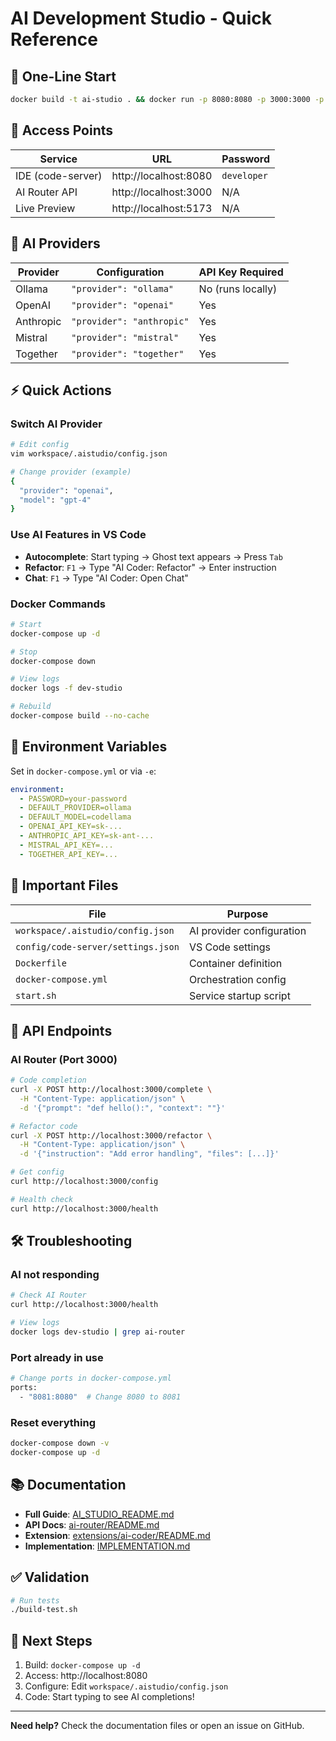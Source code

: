 # AI Development Studio - Quick Reference

## 🚀 One-Line Start

```bash
docker build -t ai-studio . && docker run -p 8080:8080 -p 3000:3000 -p 5173:5173 -v $(pwd)/workspace:/workspace ai-studio
```

## 📍 Access Points

| Service | URL | Password |
|---------|-----|----------|
| IDE (code-server) | http://localhost:8080 | `developer` |
| AI Router API | http://localhost:3000 | N/A |
| Live Preview | http://localhost:5173 | N/A |

## 🤖 AI Providers

| Provider | Configuration | API Key Required |
|----------|--------------|------------------|
| Ollama | `"provider": "ollama"` | No (runs locally) |
| OpenAI | `"provider": "openai"` | Yes |
| Anthropic | `"provider": "anthropic"` | Yes |
| Mistral | `"provider": "mistral"` | Yes |
| Together | `"provider": "together"` | Yes |

## ⚡ Quick Actions

### Switch AI Provider
```bash
# Edit config
vim workspace/.aistudio/config.json

# Change provider (example)
{
  "provider": "openai",
  "model": "gpt-4"
}
```

### Use AI Features in VS Code
- **Autocomplete**: Start typing → Ghost text appears → Press `Tab`
- **Refactor**: `F1` → Type "AI Coder: Refactor" → Enter instruction
- **Chat**: `F1` → Type "AI Coder: Open Chat"

### Docker Commands
```bash
# Start
docker-compose up -d

# Stop
docker-compose down

# View logs
docker logs -f dev-studio

# Rebuild
docker-compose build --no-cache
```

## 🔑 Environment Variables

Set in `docker-compose.yml` or via `-e`:

```yaml
environment:
  - PASSWORD=your-password
  - DEFAULT_PROVIDER=ollama
  - DEFAULT_MODEL=codellama
  - OPENAI_API_KEY=sk-...
  - ANTHROPIC_API_KEY=sk-ant-...
  - MISTRAL_API_KEY=...
  - TOGETHER_API_KEY=...
```

## 📂 Important Files

| File | Purpose |
|------|---------|
| `workspace/.aistudio/config.json` | AI provider configuration |
| `config/code-server/settings.json` | VS Code settings |
| `Dockerfile` | Container definition |
| `docker-compose.yml` | Orchestration config |
| `start.sh` | Service startup script |

## 🔧 API Endpoints

### AI Router (Port 3000)

```bash
# Code completion
curl -X POST http://localhost:3000/complete \
  -H "Content-Type: application/json" \
  -d '{"prompt": "def hello():", "context": ""}'

# Refactor code
curl -X POST http://localhost:3000/refactor \
  -H "Content-Type: application/json" \
  -d '{"instruction": "Add error handling", "files": [...]}'

# Get config
curl http://localhost:3000/config

# Health check
curl http://localhost:3000/health
```

## 🛠 Troubleshooting

### AI not responding
```bash
# Check AI Router
curl http://localhost:3000/health

# View logs
docker logs dev-studio | grep ai-router
```

### Port already in use
```bash
# Change ports in docker-compose.yml
ports:
  - "8081:8080"  # Change 8080 to 8081
```

### Reset everything
```bash
docker-compose down -v
docker-compose up -d
```

## 📚 Documentation

- **Full Guide**: [AI_STUDIO_README.md](AI_STUDIO_README.md)
- **API Docs**: [ai-router/README.md](ai-router/README.md)
- **Extension**: [extensions/ai-coder/README.md](extensions/ai-coder/README.md)
- **Implementation**: [IMPLEMENTATION.md](IMPLEMENTATION.md)

## ✅ Validation

```bash
# Run tests
./build-test.sh
```

## 🎯 Next Steps

1. Build: `docker-compose up -d`
2. Access: http://localhost:8080
3. Configure: Edit `workspace/.aistudio/config.json`
4. Code: Start typing to see AI completions!

---

**Need help?** Check the documentation files or open an issue on GitHub.
